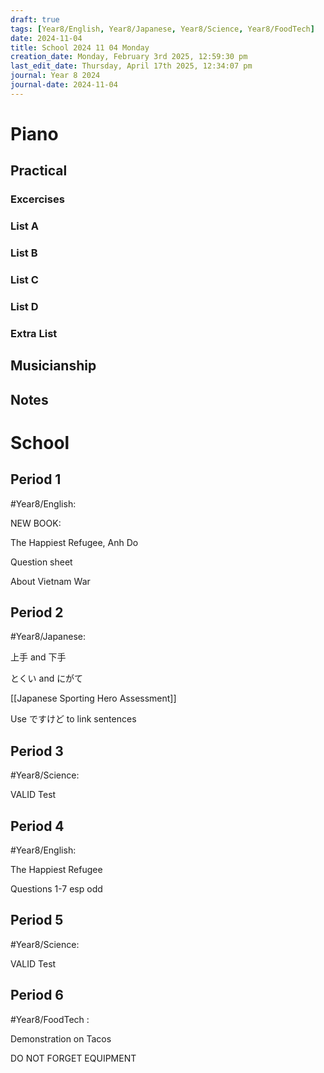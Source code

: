 ```yaml
---
draft: true
tags: [Year8/English, Year8/Japanese, Year8/Science, Year8/FoodTech]
date: 2024-11-04
title: School 2024 11 04 Monday
creation_date: Monday, February 3rd 2025, 12:59:30 pm
last_edit_date: Thursday, April 17th 2025, 12:34:07 pm
journal: Year 8 2024
journal-date: 2024-11-04
---
```


# Piano

## Practical

### Excercises

### List A

### List B

### List C

### List D

### Extra List

## Musicianship

## Notes

# School

## Period 1

#Year8/English:

 NEW BOOK:

 The Happiest Refugee, Anh Do

 Question sheet

 About Vietnam War

## Period 2

#Year8/Japanese:

 上手 and 下手

  とくい and にがて

 [[Japanese Sporting Hero Assessment]]

 Use ですけど to link sentences

## Period 3

#Year8/Science:

 VALID Test

## Period 4

#Year8/English:

 The Happiest Refugee

  Questions 1-7 esp odd

## Period 5

#Year8/Science:

 VALID Test

## Period 6

#Year8/FoodTech :

 Demonstration on Tacos

 DO NOT FORGET EQUIPMENT
